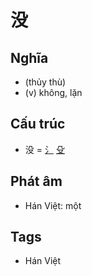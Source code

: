 # 没

## Nghĩa

* (thủy thù)
* (v) không, lặn

## Cấu trúc
* 没 = [⺡](⺡.md) [殳](殳.md)

## Phát âm

* Hán Việt: một

## Tags
* Hán Việt

<script>window.HANZI_FIELD='没';</script>
